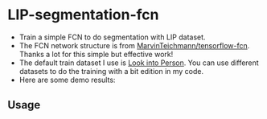 # LIP-segmentation-fcn
* Train a simple FCN to do segmentation with LIP dataset.
* The FCN network structure is from [MarvinTeichmann/tensorflow-fcn](https://github.com/MarvinTeichmann/tensorflow-fcn). Thanks a lot for this simple but effective work!
* The default train dataset I use is [Look into Person](http://www.sysu-hcp.net/lip/). You can use different datasets to do the training with a bit edition in my code.
* Here are some demo results:

## Usage

